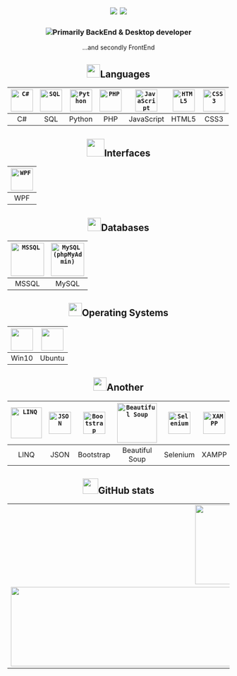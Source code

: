 <!--  Приветствие  -->
  
  
<div align="center">
  <h1>
    <img src="https://readme-typing-svg.herokuapp.com?size=25&duration=1000&color=16EB00&center=true&vCenter=true&width=25&height=25&lines=%3E"/>
    <img src="https://readme-typing-svg.herokuapp.com?size=25&width=300&color=000000&background=FFFFFF&center=true&vCenter=true&height=25&lines=Hi+there%2C+I'm+Dmitry"/>
  </h1>
</div>
  
  
<!-- Направление разработчика  -->
  
  
<div align="center">
  <h3>
    <img src="https://readme-typing-svg.herokuapp.com?size=25&duration=1000&color=16EB00&center=true&vCenter=true&width=25&height=25&lines=%3E"/>Primarily BackEnd & Desktop developer
  </h3>
  <p>...and secondly FrontEnd</p>
</div>
  
  
<!-- Языки  -->
  
  
<h2 align="center">
  <img height=30px src="https://user-images.githubusercontent.com/86602542/169523990-981beff5-097f-4ba2-af24-fc64a74bfa5e.gif"/>Languages
</h2>
<div align="center">  
  
  | <code><img width=50px title="C#" src="https://user-images.githubusercontent.com/86602542/169523940-1eaa39d9-0dc6-4aa0-9d0b-ac440473a052.png"/></code> | <code><img width=50px title="SQL" src="https://user-images.githubusercontent.com/86602542/169524262-d36b3922-d7ab-4a5d-a226-e6dd784bda2d.jpg"/></code> | <code><img width=50px title="Python" src="https://user-images.githubusercontent.com/86602542/169524407-920644ab-78ee-499d-af82-0a4f38af26b0.png"/></code> | <code><img width=50px title="PHP" src="https://user-images.githubusercontent.com/86602542/169524427-bb9c5480-8ceb-4974-a7cf-10c2e0857ff3.png"/></code> | <code><img width=50px title="JavaScript" src="https://user-images.githubusercontent.com/86602542/169524442-3583e838-23a8-4198-8ef8-ec8ea869653b.png"/></code> | <code><img width=50px title="HTML5" src="https://user-images.githubusercontent.com/86602542/169524450-2665e586-d0c5-4b8d-9dbc-0ba50c610147.png"/></code> |  <code><img width=50px title="CSS3" src="https://user-images.githubusercontent.com/86602542/169524456-cefa3531-db44-43c0-bc1c-9294c87cc5a3.png"/></code> |
  | :-: | :-: | :-: | :-: | :-: | :-: | :-: |
  | C# | SQL | Python | PHP | JavaScript | HTML5 | CSS3 |
  
</div>
  
  
<!--  Интерфейсы  -->


<h2 align="center">
  <img height=40px src="https://user-images.githubusercontent.com/86602542/169526105-70cd46cf-98b7-4547-be82-049d1794357f.gif"/>Interfaces
</h2>
<div align="center">

  | <code><img width=50px title="WPF" src="https://user-images.githubusercontent.com/86602542/169524774-847a9d66-e57b-48b1-bc04-04263798d7ad.png"/></code> |
  | :-: |
  | WPF |
  
</div>
  
  
<!-- Базы данных  -->


<h2 align="center">
  <img height=30px src="https://user-images.githubusercontent.com/86602542/169535904-f7b4c627-b7a1-4689-9727-138587107fd5.gif"/>Databases
</h2>
<div align="center">
  
  | <code><img width=75px title="MSSQL" src="https://user-images.githubusercontent.com/86602542/169476599-0fbba1f1-a150-47cc-bf24-aa92e4171f7b.png"/></code> | <code><img width=75px title="MySQL (phpMyAdmin)" src="https://user-images.githubusercontent.com/86602542/169476906-97d31631-a967-43ab-95e5-c1a405a39bd3.png"/></code> |
  | :-: | :-: |
  | MSSQL | MySQL |

</div>


<!--  Операционные системы  -->
  
  
<h2 align="center">
  <img height=30px src="https://user-images.githubusercontent.com/86602542/170211393-c0f2dd08-1da7-40cd-bb44-1a3216b4d7ee.gif"/>Operating Systems
</h2>
<div align="center">
  
  | <code><img width=50px src="https://user-images.githubusercontent.com/86602542/170212088-9b55c4ba-77da-4ca3-97dd-8067e1369d59.png"/></code>  |   <code><img width=50px src="https://user-images.githubusercontent.com/86602542/170211813-77cfbd5f-9829-428a-821a-3db0a2f3d57a.png"/></code> |
  | :-: | :-: |
  | Win10 | Ubuntu |
  
</div>


  
<!--  Прочее  -->


<h2 align="center">
  <img height=30px src="https://user-images.githubusercontent.com/86602542/169530095-ed0f5691-96e5-49fb-9122-e62670643361.gif"/>Another
</h2>
<div align="center">
  
  | <code><img width=70px title="LINQ" src="https://user-images.githubusercontent.com/86602542/169531491-a2d97ac7-cce8-43e1-93d5-2cd5ce05da63.png"/></code> | <code><img width=50px title="JSON" src="https://user-images.githubusercontent.com/86602542/169538778-1e89ba99-f6d8-451c-8c5d-9e14030da921.png"/></code> | <code><img width=50px title="Bootstrap" src="https://user-images.githubusercontent.com/86602542/169539065-c5f1b19c-6ac4-4585-b923-b19fc79690d3.png"/></code> | <code><img width=90px title="Beautiful Soup" src="https://user-images.githubusercontent.com/86602542/169539420-5cbd4ce9-db41-465a-bc5f-7c2e8a016103.png"/></code> | <code><img width=50px title="Selenium" src="https://user-images.githubusercontent.com/86602542/169539611-e1e37980-0ec4-43bb-8228-25300801d39a.png"/></code> | <code><img width=50px title="XAMPP" src="https://user-images.githubusercontent.com/86602542/169539739-bc76bbde-d570-44b5-8b1a-ef8c2910ef93.png"/></code> |
  | :-: | :-: | :-: | :-: | :-: | :-: |
  | LINQ | JSON | Bootstrap | Beautiful Soup | Selenium | XAMPP
  
</div>


<!-- GitHub статистика -->


<div>
  <h2 align="center">
    <img height="35px" src="https://user-images.githubusercontent.com/86602542/169537286-37882072-0bf6-4153-819d-0da3b5cce4a7.gif">GitHub stats
  </h2>
  <table>
    <tr align="center">
      <td colspan="2">
        <img height=180em src="https://github-readme-stats.vercel.app/api?username=tovdmitrij&count_private=true&show_icons=true&theme=midnight-purple&hide_border=true&hide_title=true"/>
      </td>
    </tr>
    <tr align="center">
      <td>
        <img width=500px height=180em src="https://github-readme-stats.vercel.app/api/top-langs/?username=tovdmitrij&theme=midnight-purple&hide_border=true&layout=compact&langs_count=15&count-private=true&hide_title=true"/>
      </td>
      <td>
        <img width=500px height=180em src="https://github-readme-streak-stats.herokuapp.com/?user=tovdmitrij&count-private=true&theme=midnight-purple&hide_border=true"/>
      </td>
    </tr>
  </table>
</div>

